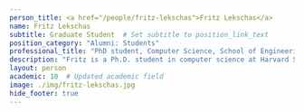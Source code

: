 ```yaml
---
person_title: <a href="/people/fritz-lekschas">Fritz Lekschas</a>
name: Fritz Lekschas
subtitle: Graduate Student  # Set subtitle to position_link_text
position_category: "Alumni: Students"
professional_title: "PhD student, Computer Science, School of Engineering & Applied Sciences (2015-2016)"
description: "Fritz is a Ph.D. student in computer science at Harvard School of Engineering and Applied Sciences. Prior to computer science, he obtained a B.Sc. and M.Sc. in bioinformatics at Free University Berlin (Germany). Fritz is working in the Refinery team on ontology-guided visual exploration techniques for biological data repositories and on information visualization of genomics structures as part of the 4DN DCIC."
layout: person
academic: 10  # Updated academic field
image: ./img/fritz-lekschas.jpg
hide_footer: true
---
```

